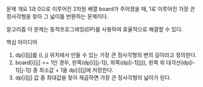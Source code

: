 문제 개요
1과 0으로 이루어진 2차원 배열 board가 주어졌을 때, 1로 이루어진 가장 큰 정사각형을 찾아 그 넓이를 반환하는 문제이다.

알고리즘
이 문제는 동적프로그래밍(DP)를 사용하여 효율적으로 해결할 수 있다.

핵심 아이디어
1. dp[i][j]를 (i, j) 위치에서 만들 수 있는 가장 큰 정사각형의 변의 길이라고 정의한다.
2. board[i][j] == 1인 경우, 왼쪽(dp[i][j-1]), 위쪽(dp[i-1][j]), 왼쪽 위 대각선(dp[i-1][j-1]) 중 최소값 + 1을 dp[i][j]에 저장한다.
3. dp[i][j] 값 중 최대값을 찾아 제곱하면 가장 큰 정사각형의 넓이가 된다.
